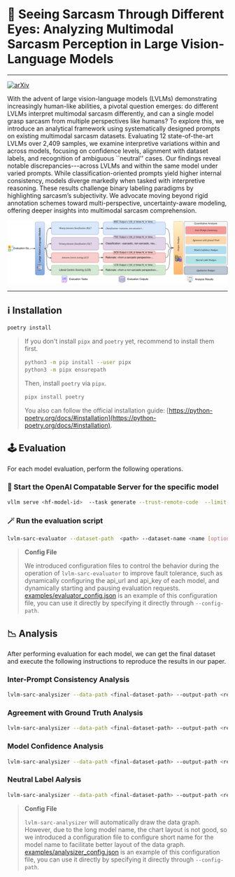 # 🎉 Seeing Sarcasm Through Different Eyes: Analyzing Multimodal Sarcasm Perception in Large Vision-Language Models

---

[![arXiv](https://img.shields.io/badge/arXiv-12503.12149-b31b1b.svg?style=flat-square)](https://arxiv.org/abs/2503.12149)

With the advent of large vision-language models (LVLMs) demonstrating increasingly human-like abilities, a pivotal question emerges: do different LVLMs interpret multimodal sarcasm differently, and can a single model grasp sarcasm from multiple perspectives like humans? To explore this, we introduce an analytical framework using systematically designed prompts on existing multimodal sarcasm datasets. Evaluating 12 state-of-the-art LVLMs over 2,409 samples, we examine interpretive variations within and across models, focusing on confidence levels, alignment with dataset labels, and recognition of ambiguous ``neutral'' cases. Our findings reveal notable discrepancies---across LVLMs and within the same model under varied prompts. While classification-oriented prompts yield higher internal consistency, models diverge markedly when tasked with interpretive reasoning. These results challenge binary labeling paradigms by highlighting sarcasm’s subjectivity. We advocate moving beyond rigid annotation schemes toward multi-perspective, uncertainty-aware modeling, offering deeper insights into multimodal sarcasm comprehension.

<center>
<img src="assets/overview.svg" alt="framework-overview"/>
</center>

---

## ℹ️ Installation

```bash
poetry install
```

> If you don't install `pipx` and `poetry` yet, recommend to install them first.
>
> ```bash
> python3 -m pip install --user pipx
> python3 -m pipx ensurepath
> ```
>
> Then, install `poetry` via `pipx`.
>
> ```bash
> pipx install poetry
> ```
>
> You also can follow the official installation guide: [https://python-poetry.org/docs/#installation](https://python-poetry.org/docs/#installation).

## 🕹 Evaluation

For each model evaluation, perform the following operations.

### 🤖 Start the OpenAI Compatable Server for the specific model

```bash
vllm serve <hf-model-id>  --task generate --trust-remote-code  --limit-mm-per-prompt image=1
```

### 🪄 Run the evaluation script

```bash
lvlm-sarc-evaluator --dataset-path  <path> --dataset-name <name [optional]> --dataset-split <split-name [optional]>  --output-path <output-path>  --config-file-path <config-path>  vllm --model  <hf-model-id>   --num-proc <num-proc>
```

> **Config File**
> 
> We introduced configuration files to control the behavior during the operation of `lvlm-sarc-evaluator` to improve fault tolerance, such as dynamically configuring the api_url and api_key of each model, and dynamically starting and pausing evaluation requests.
> [examples/evaluator_config.json](examples/evaluator_config.json) is an example of this configuration file, you can use it directly by specifying it directly through `--config-path`.

## 📉 Analysis

After performing evaluation for each model, we can get the final dataset and execute the following instructions to reproduce the results in our paper.

### Inter-Prompt Consistency Analysis

```bash
lvlm-sarc-analysizer --data-path <final-dataset-path> --output-path <result-output-path> --config-path <config-path> -A inter_prompt
```

### Agreement with Ground Truth Analysis

```bash
lvlm-sarc-analysizer --data-path <final-dataset-path> --output-path <result-output-path> --config-path <config-path> -A agreement_gt
```

### Model Confidence Analysis

```bash
lvlm-sarc-analysizer --data-path <final-dataset-path> --output-path <result-output-path> --config-path <config-path> -A model_nll
```

### Neutral Label Aalysis

```bash
lvlm-sarc-analysizer --data-path <final-dataset-path> --output-path <result-output-path> --config-path <config-path> -A neutral_label
```

> **Config File**
> 
> `lvlm-sarc-analysizer` will automatically draw the data graph. However, due to the long model name, the chart layout is not good, so we introduced a configuration file to configure short name for the model name to facilitate better layout of the data graph.
> [examples/analysizer_config.json](examples/analysizer_config.json) is an example of this configuration file, you can use it directly by specifying it directly through `--config-path`.
